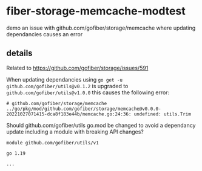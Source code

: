 # fiber-storage-memcache-modtest
 demo an issue with github.com/gofiber/storage/memcache where updating dependancies causes an error
 
 ## details
 
 Related to https://github.com/gofiber/storage/issues/591

When updating dependancies using `go get -u` `github.com/gofiber/utils@v0.1.2` is upgraded to `github.com/gofiber/utils@v1.0.0` this causes the following error:

```
# github.com/gofiber/storage/memcache
../go/pkg/mod/github.com/gofiber/storage/memcache@v0.0.0-20221027071415-dca8f183e44b/memcache.go:24:36: undefined: utils.Trim
```
Should github.com/gofiber/utils go.mod be changed to avoid a dependancy update including a module with breaking API changes?

```
module github.com/gofiber/utils/v1

go 1.19

...
```
